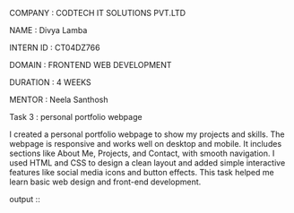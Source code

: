 COMPANY : CODTECH IT SOLUTIONS PVT.LTD

NAME : Divya Lamba

INTERN ID : CT04DZ766

DOMAIN : FRONTEND WEB DEVELOPMENT

DURATION : 4 WEEKS

MENTOR : Neela Santhosh

Task 3 : personal portfolio webpage 

  I created a personal portfolio webpage to show my projects and skills.
The webpage is responsive and works well on desktop and mobile.
It includes sections like About Me, Projects, and Contact, with smooth navigation. 
I used HTML and CSS to design a clean layout and added simple interactive features like social media icons and button effects. 
This task helped me learn basic web design and front-end development.

output ::


